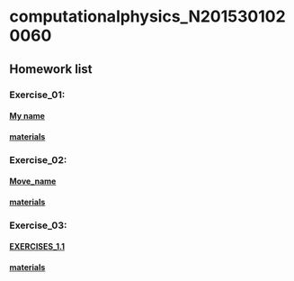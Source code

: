 # computationalphysics_N2015301020060
## Homework list 
### Exercise_01: 
#### [My name](http://note.youdao.com/noteshare?id=a73c1588c4e1a5cef64a5d8b3ce3ea03)
#### [materials](https://raw.githubusercontent.com/wangqi19970224/computationalphysics_N2015301020060/master/Exercise_01.py)

### Exercise_02:
#### [Move_name](http://note.youdao.com/noteshare?id=5796100379a642e09ba1eaff99654adf)
#### [materials](https://raw.githubusercontent.com/wangqi19970224/computationalphysics_N2015301020060/master/Exercise_02.py)

### Exercise_03:
#### [EXERCISES_1.1](http://note.youdao.com/noteshare?id=b451c1dddc72838af508ae201f6bb3b5)
#### [materials](https://raw.githubusercontent.com/wangqi19970224/computationalphysics_N2015301020060/master/Exercise_03.py)

